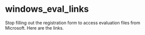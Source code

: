 # windows_eval_links
Stop filling out the registration form to access evaluation files from Microsoft. Here are the links.
